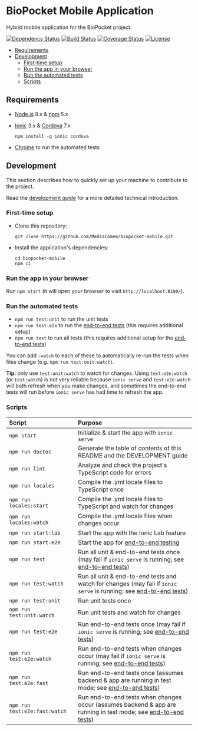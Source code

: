 # BioPocket Mobile Application

Hybrid mobile application for the BioPocket project.

[![Dependency Status](https://gemnasium.com/badges/github.com/MediaComem/biopocket-mobile.svg)](https://gemnasium.com/github.com/MediaComem/biopocket-mobile)
[![Build Status](https://travis-ci.org/MediaComem/biopocket-mobile.svg?branch=master)](https://travis-ci.org/MediaComem/biopocket-mobile)
[![Coverage Status](https://coveralls.io/repos/github/MediaComem/biopocket-mobile/badge.svg?branch=master)](https://coveralls.io/github/MediaComem/biopocket-mobile?branch=master)
[![License](https://img.shields.io/badge/License-MIT-blue.svg)](LICENSE.txt)

<!-- START doctoc generated TOC please keep comment here to allow auto update -->
<!-- DON'T EDIT THIS SECTION, INSTEAD RE-RUN doctoc TO UPDATE -->


- [Requirements](#requirements)
- [Development](#development)
  - [First-time setup](#first-time-setup)
  - [Run the app in your browser](#run-the-app-in-your-browser)
  - [Run the automated tests](#run-the-automated-tests)
  - [Scripts](#scripts)

<!-- END doctoc generated TOC please keep comment here to allow auto update -->



## Requirements

* [Node.js](https://nodejs.org) 8.x & [npm](https://www.npmjs.com) 5.x
* [Ionic](https://ionicframework.com) 3.x & [Cordova](https://cordova.apache.org) 7.x

      npm install -g ionic cordova
* [Chrome](https://www.google.com/chrome/) to run the automated tests



## Development

This section describes how to quickly set up your machine to contribute to the project.

Read the [development guide](DEVELOPMENT.md) for a more detailed technical introduction.

### First-time setup

* Clone this repository:

      git clone https://github.com/MediaComem/biopocket-mobile.git

* Install the application's dependencies:

      cd biopocket-mobile
      npm ci

### Run the app in your browser

Run `npm start` (it will open your browser to visit `http://localhost:8100/`).

### Run the automated tests

* `npm run test:unit` to run the unit tests
* `npm run test:e2e` to run the [end-to-end tests][e2e] (this requires additional setup)
* `npm run test` to run all tests (this requires additional setup for the [end-to-end tests][e2e])

You can add `:watch` to each of these to automatically re-run the tests when files change (e.g. `npm run test:unit:watch`).

**Tip:** only use `test:unit:watch` to watch for changes.
Using `test:e2e:watch` (or `test:watch`) is not very reliable because
`ionic serve` and `test:e2e:watch` will both refresh when you make changes,
and sometimes the end-to-end tests will run before `ionic serve` has had time
to refresh the app.

### Scripts

| Script                        | Purpose                                                                                                                   |
| :---                          | :---                                                                                                                      |
| `npm start`                   | Initialize & start the app with `ionic serve`                                                                             |
| `npm run doctoc`              | Generate the table of contents of this README and the DEVELOPMENT guide                                                   |
| `npm run lint`                | Analyze and check the project's TypeScript code for errors                                                                |
| `npm run locales`             | Compile the .yml locale files to TypeScript once                                                                          |
| `npm run locales:start`       | Compile the .yml locale files to TypeScript and watch for changes                                                         |
| `npm run locales:watch`       | Compile the .yml locale files when changes occur                                                                          |
| `npm run start:lab`           | Start the app with the Ionic Lab feature                                                                                  |
| `npm run start:e2e`           | Start the app for [end-to-end testing][e2e]                                                                               |
| `npm run test`                | Run all unit & end-to-end tests once (may fail if `ionic serve` is running; see [end-to-end tests][e2e])                  |
| `npm run test:watch`          | Run all unit & end-to-end tests and watch for changes (may fail if `ionic serve` is running; see [end-to-end tests][e2e]) |
| `npm run test:unit`           | Run unit tests once                                                                                                       |
| `npm run test:unit:watch`     | Run unit tests and watch for changes                                                                                      |
| `npm run test:e2e`            | Run end-to-end tests once (may fail if `ionic serve` is running; see [end-to-end tests][e2e])                             |
| `npm run test:e2e:watch`      | Run end-to-end tests when changes occur (may fail if `ionic serve` is running; see [end-to-end tests][e2e])               |
| `npm run test:e2e:fast`       | Run end-to-end tests once (assumes backend & app are running in test mode; see [end-to-end tests][e2e])                   |
| `npm run test:e2e:fast:watch` | Run end-to-end tests when changes occur (assumes backend & app are running in test mode; see [end-to-end tests][e2e])     |



[e2e]: DEVELOPMENT.md#end-to-end-tests
